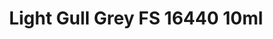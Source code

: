---
layout: product
title: "Light Gull Grey FS 16440 10ml"
price: "330" 
desc: "Nitro 10mL"
img_path: "/assets/img/RC220.webp"
brand: "AK "
available: true
special_offer: false
new: false
soon: false
cat: "020000"
subcat: "020200"
subsubcat: "020201"
sifra: "RC220"
popular: false
spec: true
---
